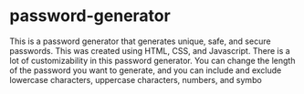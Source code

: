 # password-generator
This is a password generator that generates unique, safe, and secure passwords. This was created using HTML, CSS, and Javascript. There is a lot of customizability in this password generator. You can change the length of the password you want to generate, and you can include and exclude lowercase characters, uppercase characters, numbers, and symbo
